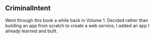 ## CriminalIntent

Went through this book a while back in Volume 1. Decided rather than building an app from scratch to create a web service, I added an app I already learned and built.